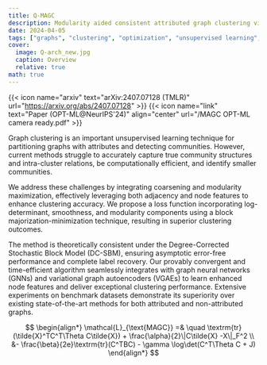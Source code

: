 ```yaml
---
title: Q-MAGC
description: Modularity aided consistent attributed graph clustering via coarsening
date: 2024-04-05
tags: ["graphs", "clustering", "optimization", "unsupervised learning", "representation learning"]
cover:
  image: Q-arch_new.jpg
  caption: Overview
  relative: true
math: true
---
```


<!-- {{< icon name="github" text="plutonium-239/memsave_torch" url="https://github.com/plutonium-239/memsave_torch" >}} -->
<!-- {{< icon name="openreview" text="Paper (WANT@ICML’24)" url="https://openreview.net/pdf?id=KsUUzxUK7N" >}} -->
{{< icon name="arxiv" text="arXiv:2407.07128 (TMLR)" url="https://arxiv.org/abs/2407.07128" >}}
{{< icon name="link" text="Paper (OPT-ML@NeurIPS'24)" align="center" url="/MAGC OPT-ML camera ready.pdf" >}}


Graph clustering is an important unsupervised learning technique for partitioning graphs with attributes and detecting communities. However, current methods struggle to accurately capture true community structures and intra-cluster relations, be computationally efficient, and identify smaller communities. 

We address these challenges by integrating coarsening and modularity maximization, effectively leveraging both adjacency and node features to enhance clustering accuracy. We propose a loss function incorporating log-determinant, smoothness, and modularity components using a block majorization-minimization technique, resulting in superior clustering outcomes.

The method is theoretically consistent under the Degree-Corrected Stochastic Block Model (DC-SBM), ensuring asymptotic error-free performance and complete label recovery. Our provably convergent and time-efficient algorithm seamlessly integrates with graph neural networks (GNNs) and variational graph autoencoders (VGAEs) to learn enhanced node features and deliver exceptional clustering performance. Extensive experiments on benchmark datasets demonstrate its superiority over existing state-of-the-art methods for both attributed and non-attributed graphs.

$$
\begin{align*}
  \mathcal{L}_{\text{MAGC}} =& \quad \textrm{tr}(\tilde{X}^TC^T\Theta C\tilde{X}) + \frac{\alpha}{2}\|C\tilde{X} -X\|_F^2 \\
  &- \frac{\beta}{2e}\textrm{tr}(C^TBC) - \gamma \log\det(C^T\Theta C + J)
\end{align*}
$$
